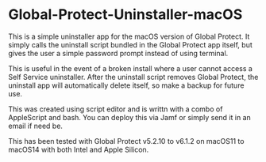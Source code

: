 # Global-Protect-Uninstaller-macOS

This is a simple uninstaller app for the macOS version of Global Protect. It simply calls the uninstall script bundled in the Global Protect app itself, but gives the user a simple password prompt instead of using terminal.

This is useful in the event of a broken install where a user cannot access a Self Service uninstaller. After the uninstall script removes Global Protect, the uninstall app will automatically delete itself, so make a backup for future use.

This was created using script editor and is writtn with a combo of AppleScript and bash. You can deploy this via Jamf or simply send it in an email if need be. 

This has been tested with Global Protect v5.2.10 to v6.1.2 on macOS11 to macOS14 with both Intel and Apple Silicon.

